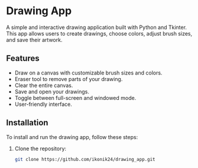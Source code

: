 # Drawing App

A simple and interactive drawing application built with Python and Tkinter. This app allows users to create drawings, choose colors, adjust brush sizes, and save their artwork. 

## Features

- Draw on a canvas with customizable brush sizes and colors.
- Eraser tool to remove parts of your drawing.
- Clear the entire canvas.
- Save and open your drawings.
- Toggle between full-screen and windowed mode.
- User-friendly interface.

## Installation

To install and run the drawing app, follow these steps:

1. Clone the repository:
   ```bash
   git clone https://github.com/ikonik24/drawing_app.git
